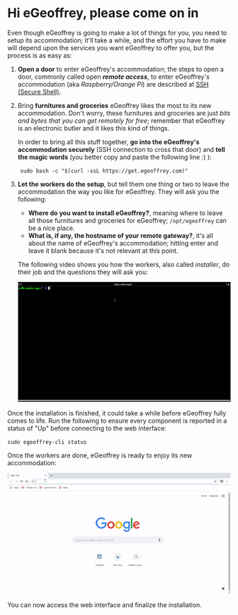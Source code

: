 # Hi eGeoffrey, please come on in
Even though eGeoffrey is going to make a lot of things for you, you need to setup its accommodation; it'll take a while, and the effort you have to make will depend upon the services you want eGeoffrey to offer you, but the process is as easy as:

1. **Open a door** to enter eGeoffrey's accommodation; the steps to open a door, commonly called open ***remote access***, to enter eGeoffrey's accommodation (aka *Raspberry/Orange Pi*) are described at [SSH (Secure Shell)](https://www.raspberrypi.org/documentation/remote-access/ssh/).

2. Bring **furnitures and groceries** eGeoffrey likes the most to its new accommodation. Don't worry, these furnitures and groceries are just *bits and bytes that you can get remotely for free*; remember that eGeoffrey is an electronic butler and it likes this kind of things.

    In order to bring all this stuff together, **go into the eGeoffrey's accommodation securely** (SSH connection to cross that door) and **tell the magic words** (you better copy and paste the following line :) ):

```
    sudo bash -c "$(curl -ssL https://get.egeoffrey.com)"
```

3. **Let the workers do the setup**, but tell them one thing or two to leave the accommodation the way you like for eGeoffrey. They will ask you the following:

    - **Where do you want to install eGeoffrey?**, meaning where to leave all those furnitures and groceries for eGeoffrey; ```/opt/egeoffrey``` can be a nice place.
    - **What is, if any, the hostname of your remote gateway?**, it's all about the name of eGeoffrey's accommodation; hitting enter and leave it blank because it's not relevant at this point.

    The following video shows you how the workers, also called *installer*, do their job and the questions they will ask you:


    ![eGeoffrey installation process](img/egeoffrey_install.gif)

Once the installation is finished, it could take a while before eGeoffrey fully comes to life. 
Run the following to ensure every component is reported in a status of "Up" before connecting to the web interface:
```
sudo egeoffrey-cli status
```

Once the workers are done, eGeoffrey is ready to enjoy its new accommodation:

![eGeoffrey installation process](img/egeoffrey_first_time.gif)

You can now access the web interface and finalize the installation.